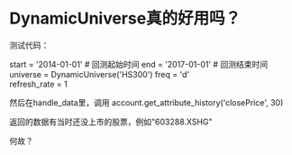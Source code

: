 # DynamicUniverse真的好用吗？

测试代码：

start = '2014-01-01'                       # 回测起始时间
end = '2017-01-01'                         # 回测结束时间
universe = DynamicUniverse('HS300')
freq = 'd'                       
refresh_rate = 1

然后在handle_data里，调用
account.get_attribute_history('closePrice', 30)

返回的数据有当时还没上市的股票，例如"603288.XSHG"

何故？